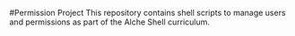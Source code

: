 #Permission Project
This repository contains shell scripts to manage users and permissions as part of the Alche Shell curriculum.
